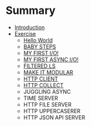 # Summary

* [Introduction](README.md)
* [Exercise](exercise.md)
   * [Hello World](hello_world.md)
   * [BABY STEPS](baby_steps.md)
   * [MY FIRST I/O!](my_first_io.md)
   * [MY FIRST ASYNC I/O!](my_first_async_io.md)
   * [FILTERED LS](filtered_ls.md)
   * [MAKE IT MODULAR](make_it_modular.md)
   * [HTTP CLIENT](http_client.md)
   * [HTTP COLLECT](http_collect.md)
   * JUGGLING ASYNC
   * TIME SERVER
   * HTTP FILE SERVER
   * HTTP UPPERCASERER
   * HTTP JSON API SERVER

